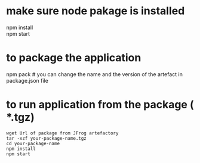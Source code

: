 # make sure node pakage is installed 
npm install<br>
npm start<br>
# to package the application 

npm pack     # you can change the name and the version of the artefact in package.json file

# to run application from the package ( *.tgz)
```wget Url of package from JFrog artefactory``` <br>
```tar -xzf your-package-name.tgz``` <br>
```cd your-package-name``` <br>
```npm install``` <br>
```npm start``` <br>




